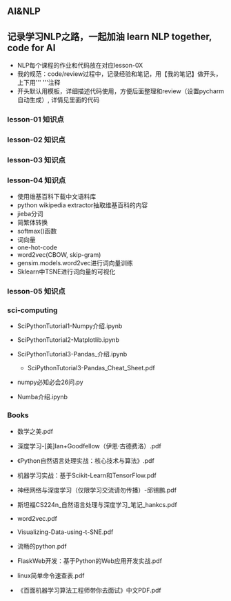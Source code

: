 ## AI&NLP
## 记录学习NLP之路，一起加油 learn NLP together, code for AI

* NLP每个课程的作业和代码放在对应lesson-0X
* 我的规范：code/review过程中，记录经验和笔记，用【我的笔记】做开头，上下用''' '''注释
* 开头默认用模板，详细描述代码使用，方便后面整理和review（设置pycharm自动生成）, 详情见里面的代码

### lesson-01 知识点

### lesson-02 知识点

### lesson-03 知识点

### lesson-04 知识点
- 使用维基百科下载中文语料库
- python wikipedia extractor抽取维基百科的内容
- jieba分词
- 简繁体转换
- softmax()函数
- 词向量
- one-hot-code
- word2vec(CBOW, skip-gram)
- gensim.models.word2vec进行词向量训练
- Sklearn中TSNE进行词向量的可视化

### lesson-05 知识点

### sci-computing
- SciPythonTutorial1-Numpy介绍.ipynb
- SciPythonTutorial2-Matplotlib.ipynb
- SciPythonTutorial3-Pandas_介绍.ipynb
  - SciPythonTutorial3-Pandas_Cheat_Sheet.pdf
  
  
- numpy必知必会26问.py
- Numba介绍.ipynb

### Books
- 数学之美.pdf
- 深度学习-[美]Ian+Goodfellow（伊恩·古德费洛）.pdf

- 《Python自然语言处理实战：核心技术与算法》.pdf
- 机器学习实战：基于Scikit-Learn和TensorFlow.pdf
- 神经网络与深度学习（仅限学习交流请勿传播）-邱锡鹏.pdf
- 斯坦福CS224n_自然语言处理与深度学习_笔记_hankcs.pdf
- word2vec.pdf
- Visualizing-Data-using-t-SNE.pdf


- 流畅的python.pdf
- FlaskWeb开发：基于Python的Web应用开发实战.pdf
- linux简单命令速查表.pdf


- 《百面机器学习算法工程师带你去面试》中文PDF.pdf

